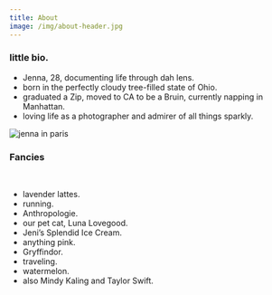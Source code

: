 ```yaml
---
title: About
image: /img/about-header.jpg
---
```

<h3 class="f4 b lh-title mb2">little bio.</h3>

* Jenna, 28, documenting life through dah lens.
* born in the perfectly cloudy tree-filled state of Ohio.
* graduated a Zip, moved to CA to be a Bruin, currently napping in Manhattan.
* loving life as a photographer and admirer of all things sparkly.

![jenna in paris](/img/jenna-paris.jpg)

<h3 class="f4 b lh-title mb2">Fancies</h3><br/>

* lavender lattes.
* running.
* Anthropologie.
* our pet cat, Luna Lovegood.
* Jeni’s Splendid Ice Cream.
* anything pink.
* Gryffindor.
* traveling.
* watermelon.
* also Mindy Kaling and Taylor Swift.
